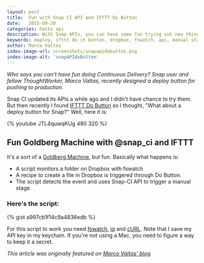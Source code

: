 ```yaml
---
layout: post
title:  Fun with Snap CI API and IFTTT Do Button
date:   2015-09-30
categories: hacks api
description: With Snap APIs, you can have some fun trying out new things, including designing your own deployment buttons from your phone.
keywords: deploy, ifttt do it button, dropbox, fswatch, api, manual stages, continuous delivery, continuous deployment, solutions
author: Marco Valtas
index-image-url: screenshots/snapapidobutton.png
index-image-alt: 'snapAPIdoButton'
---
```


<span style="font-style:italic">Who says you can't have fun doing Continuous Delivery? Snap user and fellow ThoughtWorker, Marco Valtas, recently designed a deploy button for pushing to production.</span>

Snap CI updated its APIs a while ago and I didn't have chance to try them. But then recently I found [IFTTT Do Button](https://ifttt.com/products/do/button) so I thought, "What about a deploy button for Snap?" Well, here it is:

{% youtube JTL4quwqKUg 480 320 %}

## Fun Goldberg Machine with @snap_ci and IFTTT

It's a sort of a [Goldberg Machine](https://en.wikipedia.org/wiki/Rube_Goldberg_machine), but fun. Basically what happens is:

* A script monitors a folder on Dropbox with fswatch
* A recipe to create a file in Dropbox is triggered through Do Button.
* The script detects the event and uses Snap-CI API to trigger a manual stage.

### Here's the script:

{% gist a997cb1f14c9a4836edb %}

For this script to work you need [fswatch](https://github.com/emcrisostomo/fswatch), [jq](http://stedolan.github.io/jq/) and [cURL](http://curl.haxx.se/). Note that I save my API key in my keychain. If you're not using a Mac, you need to figure a way to keep it a secret.

<span style="font-style:italic">This article was originally featured on [Marco Valtas' blog](http://marcovaltas.com/)</span>
